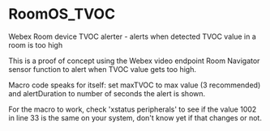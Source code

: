 # RoomOS_TVOC
Webex Room device TVOC alerter - alerts when detected TVOC value in a room is too high

This is a proof of concept using the Webex video endpoint Room Navigator sensor function to alert when TVOC value gets too high.

Macro code speaks for itself: set maxTVOC to max value (3 recommended) and alertDuration to number of seconds the alert is shown.

For the macro to work, check 'xstatus peripherals' to see if the value 1002 in line 33 is the same on your system, don't know yet if that changes or not.
